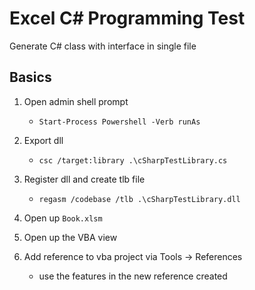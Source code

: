 # Excel C# Programming Test
Generate C# class with interface in single file

## Basics

1) Open admin shell prompt 
    - `Start-Process Powershell -Verb runAs`

2) Export dll
    - `csc /target:library .\cSharpTestLibrary.cs`

3) Register dll and create tlb file 
    - `regasm /codebase /tlb .\cSharpTestLibrary.dll`

4) Open up `Book.xlsm`

5) Open up the VBA view

6) Add reference to vba project via Tools -> References
    - use the features in the new reference created